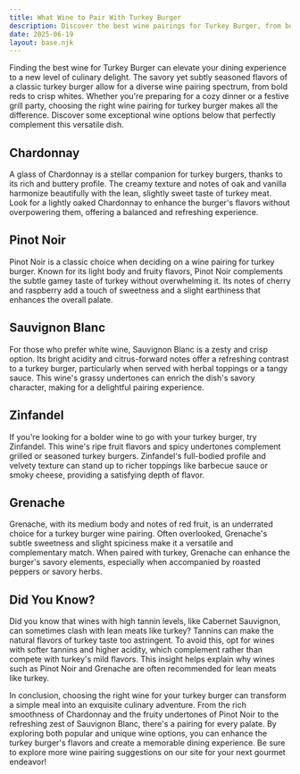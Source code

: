 ```yaml
---
title: What Wine to Pair With Turkey Burger
description: Discover the best wine pairings for Turkey Burger, from bold reds to crisp whites.
date: 2025-06-19
layout: base.njk
---
```


Finding the best wine for Turkey Burger can elevate your dining experience to a new level of culinary delight. The savory yet subtly seasoned flavors of a classic turkey burger allow for a diverse wine pairing spectrum, from bold reds to crisp whites. Whether you're preparing for a cozy dinner or a festive grill party, choosing the right wine pairing for turkey burger makes all the difference. Discover some exceptional wine options below that perfectly complement this versatile dish.

## Chardonnay

A glass of Chardonnay is a stellar companion for turkey burgers, thanks to its rich and buttery profile. The creamy texture and notes of oak and vanilla harmonize beautifully with the lean, slightly sweet taste of turkey meat. Look for a lightly oaked Chardonnay to enhance the burger's flavors without overpowering them, offering a balanced and refreshing experience.

## Pinot Noir

Pinot Noir is a classic choice when deciding on a wine pairing for turkey burger. Known for its light body and fruity flavors, Pinot Noir complements the subtle gamey taste of turkey without overwhelming it. Its notes of cherry and raspberry add a touch of sweetness and a slight earthiness that enhances the overall palate.

## Sauvignon Blanc

For those who prefer white wine, Sauvignon Blanc is a zesty and crisp option. Its bright acidity and citrus-forward notes offer a refreshing contrast to a turkey burger, particularly when served with herbal toppings or a tangy sauce. This wine's grassy undertones can enrich the dish's savory character, making for a delightful pairing experience.

## Zinfandel

If you're looking for a bolder wine to go with your turkey burger, try Zinfandel. This wine's ripe fruit flavors and spicy undertones complement grilled or seasoned turkey burgers. Zinfandel's full-bodied profile and velvety texture can stand up to richer toppings like barbecue sauce or smoky cheese, providing a satisfying depth of flavor.

## Grenache

Grenache, with its medium body and notes of red fruit, is an underrated choice for a turkey burger wine pairing. Often overlooked, Grenache's subtle sweetness and slight spiciness make it a versatile and complementary match. When paired with turkey, Grenache can enhance the burger's savory elements, especially when accompanied by roasted peppers or savory herbs.

## Did You Know?

Did you know that wines with high tannin levels, like Cabernet Sauvignon, can sometimes clash with lean meats like turkey? Tannins can make the natural flavors of turkey taste too astringent. To avoid this, opt for wines with softer tannins and higher acidity, which complement rather than compete with turkey's mild flavors. This insight helps explain why wines such as Pinot Noir and Grenache are often recommended for lean meats like turkey.

In conclusion, choosing the right wine for your turkey burger can transform a simple meal into an exquisite culinary adventure. From the rich smoothness of Chardonnay and the fruity undertones of Pinot Noir to the refreshing zest of Sauvignon Blanc, there's a pairing for every palate. By exploring both popular and unique wine options, you can enhance the turkey burger's flavors and create a memorable dining experience. Be sure to explore more wine pairing suggestions on our site for your next gourmet endeavor!